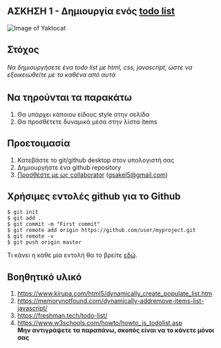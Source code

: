## ΑΣΚΗΣΗ 1 - Δημιουργία ενός [todo list](https://gsak3l-todolist.netlify.com/)
![Image of Yaktocat](https://ibin.co/5EawsjhbeIvO.png)
## Στόχος
###### Να δημιουργήσετε ένα todo list με html, css, javascript, ώστε να εξοικειωθείτε με το καθένα από αυτά
## Να τηρούνται τα παρακάτω
1. Θα υπάρχει κάποιου είδους style στην σελίδα
2. Θα προσθέτετε δυναμικά μέσα στην λίστα items
## Προετοιμασία
1. Κατεβάστε το git/github desktop στον υπολογιστή σας
2. Δημιουργήστε ένα github repository
3. [Προσθέστε με ως collaborator](https://help.github.jp/enterprise/2.11/user/articles/inviting-collaborators-to-a-personal-repository/) (gsakel5@gmail.com)
## Χρήσιμες εντολές github για το Github
```
$ git init
$ git add .
$ git commit -m "First commit"
$ git remote add origin https://github.com/user/myproject.git
$ git remote -v
$ git push origin master
```
Τι κάνει η κάθε μία εντολή θα το βρείτε [εδώ](https://help.github.com/en/github/importing-your-projects-to-github/adding-an-existing-project-to-github-using-the-command-line).
## Βοηθητικό υλικό
1. https://www.kirupa.com/html5/dynamically_create_populate_list.htm
2. https://memorynotfound.com/dynamically-addremove-items-list-javascript/
3. https://freshman.tech/todo-list/
4. https://www.w3schools.com/howto/howto_js_todolist.asp</br>
**Μην αντιγράψετε τα παραπάνω, σκοπός είναι να το κάνετε μόνοι σας**
